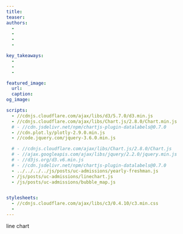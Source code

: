 ```yaml
---
title: 
teaser: 
authors:
  - 
  - 
  - 
  - 

key_takeaways:
  - 
  - 
  - 

featured_image:
  url: 
  caption: 
og_image: 

scripts:
  - //cdnjs.cloudflare.com/ajax/libs/d3/5.7.0/d3.min.js
  - //cdnjs.cloudflare.com/ajax/libs/Chart.js/2.8.0/Chart.min.js
  # - //cdn.jsdelivr.net/npm/chartjs-plugin-datalabels@0.7.0
  - //cdn.plot.ly/plotly-2.9.0.min.js
  - //code.jquery.com/jquery-3.6.0.min.js

  # - //cdnjs.cloudflare.com/ajax/libs/Chart.js/2.8.0/Chart.js
  # - //ajax.googleapis.com/ajax/libs/jquery/2.2.0/jquery.min.js
  # - //d3js.org/d3.v6.min.js
  # - //cdn.jsdelivr.net/npm/chartjs-plugin-datalabels@0.7.0
  - ../../../../js/posts/uc-admissions/yearly-freshman.js
  - /js/posts/uc-admissions/linechart.js
  - /js/posts/uc-admissions/bubble_map.js


stylesheets:
  - //cdnjs.cloudflare.com/ajax/libs/c3/0.4.10/c3.min.css
  - 
---
```


<head>
        <script src="https://cdn.plot.ly/plotly-2.11.1.min.js"></script>
        <script src="plotly-2.11.1.min.js"></script>
</head>

line chart

<div><canvas id = 'CAMPUS_Line_Chart'></canvas></div>

<div id="bubble_map"></div>
